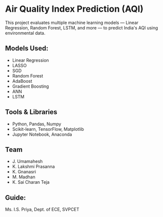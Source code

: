 # Air Quality Index Prediction (AQI)

This project evaluates multiple machine learning models — Linear Regression, Random Forest, LSTM, and more — to predict India's AQI using environmental data.

## Models Used:
- Linear Regression
- LASSO
- SGD
- Random Forest
- AdaBoost
- Gradient Boosting
- ANN
- LSTM

## Tools & Libraries
- Python, Pandas, Numpy
- Scikit-learn, TensorFlow, Matplotlib
- Jupyter Notebook, Anaconda

## Team
- J. Umamahesh
- K. Lakshmi Prasanna
- K. Gnanasri
- M. Madhan
- K. Sai Charan Teja

## Guide:
Ms. I.S. Priya, Dept. of ECE, SVPCET
